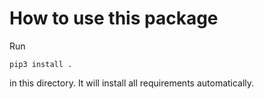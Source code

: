 How to use this package
=======================

Run
```
pip3 install .
```
in this directory.
It will install all requirements automatically.
